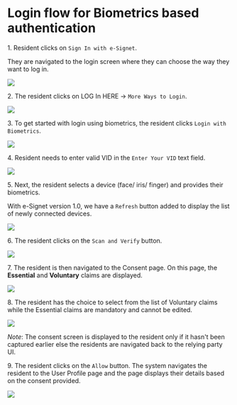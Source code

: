 # Login flow for Biometrics based authentication

1\. Resident clicks on `Sign In with e-Signet`. 

They are navigated to the login screen where they can choose the way they want to log in.

![](\_images/qr-login-screen1.png)

2\. The resident clicks on LOG In HERE -> `More Ways to Login`.

![](\_images/esignet-loginhere.png)

3\. To get started with login using biometrics, the resident clicks `Login with Biometrics`.

![](\_images/esignet-bio-moreways.png)

4\. Resident needs to enter valid VID in the `Enter Your VID` text field.

![](\_images/esignet-bio-vid.png)

5\. Next, the resident selects a device (face/ iris/ finger) and provides their biometrics.

With e-Signet version 1.0, we have a `Refresh` button added to display the list of newly connected devices.

![](\_images/esignet-select-device.png)

6\. The resident clicks on the `Scan and Verify` button.

![](\_images/esignet-scan-and-verify.png)

7\. The resident is then navigated to the Consent page. On this page, the **Essential** and **Voluntary** claims are displayed.

![](\_images/esignet-not-allowed-claims.png)

8\. The resident has the choice to select from the list of Voluntary claims while the Essential claims are mandatory and cannot be edited.

![](\_images/esignet-claims.png)

_Note_:  The consent screen is displayed to the resident only if it hasn't been captured earlier else the residents are navigated back to the relying party UI.

9\. The resident clicks on the `Allow` button. The system navigates the resident to the User Profile page and the page displays their details based on the consent provided.

![](\_images/esignet-final.png)
